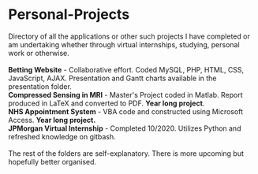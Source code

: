 # Personal-Projects
Directory of all the applications or other such projects I have completed or am undertaking whether through virtual internships, studying, personal work or otherwise. <br> <br>
**Betting Website** - Collaborative effort. Coded MySQL, PHP, HTML, CSS, JavaScript, AJAX. Presentation and Gantt charts available in the presentation folder. <br>
**Compressed Sensing in MRI** - Master's Project coded in Matlab. Report produced in LaTeX and converted to PDF. **Year long project**. <br>
**NHS Appointment System** - VBA code and constructed using Microsoft Access. **Year long project.** <br>
**JPMorgan Virtual Internship** - Completed 10/2020. Utilizes Python and refreshed knowledge on gitbash. <br><br>
The rest of the folders are self-explanatory. There is more upcoming but hopefully better organised. 

